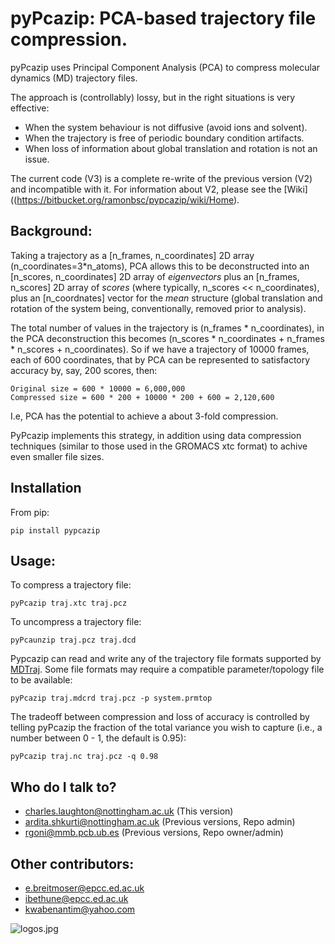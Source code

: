 # pyPcazip: PCA-based trajectory file compression. #


pyPcazip uses Principal Component Analysis (PCA) to compress molecular dynamics (MD) trajectory files.

The approach is (controllably) lossy, but in the right situations is very effective:

* When the system behaviour is not diffusive (avoid ions and solvent).
* When the trajectory is free of periodic boundary condition artifacts.
* When loss of information about global translation and rotation is not an issue.

The current code (V3) is a complete re-write of the previous version (V2) and incompatible with it. For information about V2,
please see the [Wiki]((https://bitbucket.org/ramonbsc/pypcazip/wiki/Home).

## Background:

Taking a trajectory as a \[n_frames, n_coordinates] 2D array (n_coordinates=3\*n_atoms), PCA allows this to be
deconstructed into an \[n_scores, n_coordinates] 2D array of *eigenvectors* plus an \[n_frames, n_scores] 2D 
array of *scores* (where typically, n_scores << n_coordinates), plus an \[n_coordnates] vector for the *mean* structure (global translation and rotation of the system
being, conventionally, removed prior to analysis).

The total number of values in the trajectory is (n_frames * n_coordinates), in the PCA deconstruction this becomes
(n_scores * n_coordinates + n_frames * n_scores + n_coordinates). So if we have a trajectory of 10000 frames, 
each of 600 coordinates, that by PCA can be represented to satisfactory accuracy by, say, 200 scores, then:

    Original size = 600 * 10000 = 6,000,000
    Compressed size = 600 * 200 + 10000 * 200 + 600 = 2,120,600

I.e, PCA has the potential to achieve a about 3-fold compression.

PyPcazip implements this strategy, in addition using data compression techniques (similar to those used in the GROMACS xtc
format) to achive even smaller file sizes.


## Installation

From pip:

    pip install pypcazip
	
## Usage:

To compress a trajectory file:

    pyPcazip traj.xtc traj.pcz
	
To uncompress a trajectory file:

    pyPcaunzip traj.pcz traj.dcd
	
Pypcazip can read and write any of the trajectory file formats supported by [MDTraj](http://mdtraj.org). 
Some file formats may require a compatible parameter/topology file to be available:

    pyPcazip traj.mdcrd traj.pcz -p system.prmtop
	
The tradeoff between compression and loss of accuracy is controlled by telling pyPcazip the fraction of the
total variance you wish to capture (i.e., a number between 0 - 1, the default is 0.95):

    pyPcazip traj.nc traj.pcz -q 0.98


## Who do I talk to? ##

* charles.laughton@nottingham.ac.uk (This version)
* ardita.shkurti@nottingham.ac.uk (Previous versions, Repo admin)
* rgoni@mmb.pcb.ub.es (Previous versions, Repo owner/admin)

## Other contributors: ##

* e.breitmoser@epcc.ed.ac.uk
* ibethune@epcc.ed.ac.uk
* kwabenantim@yahoo.com

![logos.jpg](https://bitbucket.org/repo/XRMEjz/images/965878357-logos.jpg)